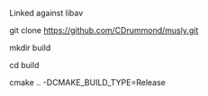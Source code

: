 Linked against libav

git clone https://github.com/CDrummond/musly.git

mkdir build

cd build

cmake .. -DCMAKE_BUILD_TYPE=Release
